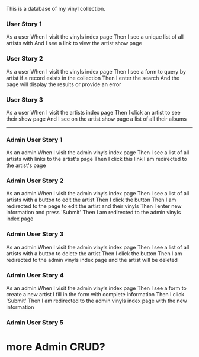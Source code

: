 This is a database of my vinyl collection.

### User Story 1

As a user
When I visit the vinyls index page
Then I see a unique list of all artists with
And I see a link to view the artist show page


### User Story 2

As a user
When I visit the vinyls index page
Then I see a form to query by artist if a record exists in the collection
Then I enter the search
And the page will display the results or provide an error

### User Story 3

As a user
When I visit the artists index page
Then I click an artist to see their show page
And I see on the artist show page a list of all their albums

------------------------------------------------------------------------------------------

### Admin User Story 1

As an admin
When I visit the admin vinyls index page
Then I see a list of all artists with links to the artist's page
Then I click this link I am redirected to the artist's page

### Admin User Story 2

As an admin
When I visit the admin vinyls index page
Then I see a list of all artists with a button to edit the artist
Then I click the button
Then I am redirected to the page to edit the artist and their vinyls
Then I enter new information and press 'Submit'
Then I am redirected to the admin vinyls index page

### Admin User Story 3

As an admin
When I visit the admin vinyls index page
Then I see a list of all artists with a button to delete the artist
Then I click the button
Then I am redirected to the admin vinyls index page and the artist will be deleted

### Admin User Story 4

As an admin
When I visit the admin vinyls index page
Then I see a form to create a new artist
I fill in the form with complete information
Then I click 'Submit' 
Then I am redirected to the admin vinyls index page with the new information

### Admin User Story 5

# more Admin CRUD?